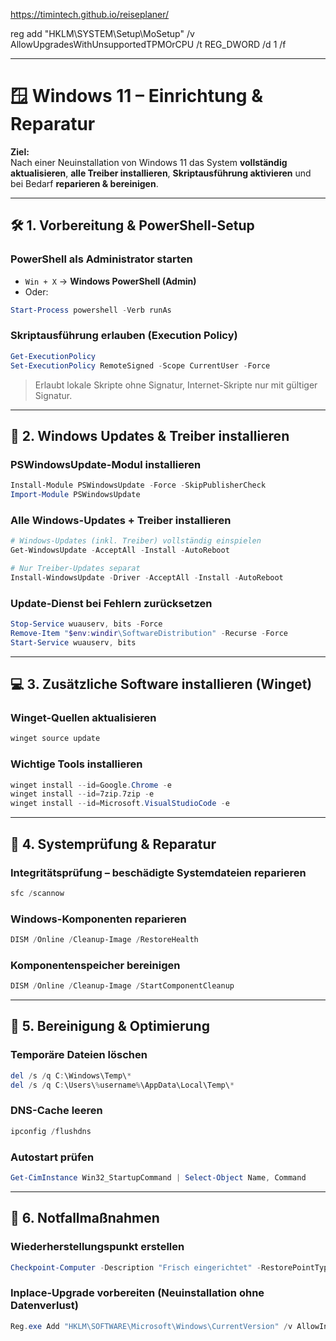 https://timintech.github.io/reiseplaner/



reg add "HKLM\SYSTEM\Setup\MoSetup" /v AllowUpgradesWithUnsupportedTPMOrCPU /t REG_DWORD /d 1 /f


---

# 🪟 Windows 11 – Einrichtung & Reparatur

**Ziel:**  
Nach einer Neuinstallation von Windows 11 das System **vollständig aktualisieren**, **alle Treiber installieren**, **Skriptausführung aktivieren** und bei Bedarf **reparieren & bereinigen**.

---

## 🛠️ 1. Vorbereitung & PowerShell-Setup

### PowerShell als Administrator starten
- `Win + X` → **Windows PowerShell (Admin)**
- Oder:
```powershell
Start-Process powershell -Verb runAs
````

### Skriptausführung erlauben (Execution Policy)

```powershell
Get-ExecutionPolicy
Set-ExecutionPolicy RemoteSigned -Scope CurrentUser -Force
```

> Erlaubt lokale Skripte ohne Signatur, Internet-Skripte nur mit gültiger Signatur.

---

## 🔄 2. Windows Updates & Treiber installieren

### PSWindowsUpdate-Modul installieren

```powershell
Install-Module PSWindowsUpdate -Force -SkipPublisherCheck
Import-Module PSWindowsUpdate
```

### Alle Windows-Updates + Treiber installieren

```powershell
# Windows-Updates (inkl. Treiber) vollständig einspielen
Get-WindowsUpdate -AcceptAll -Install -AutoReboot

# Nur Treiber-Updates separat
Install-WindowsUpdate -Driver -AcceptAll -Install -AutoReboot
```

### Update-Dienst bei Fehlern zurücksetzen

```powershell
Stop-Service wuauserv, bits -Force
Remove-Item "$env:windir\SoftwareDistribution" -Recurse -Force
Start-Service wuauserv, bits
```

---

## 💻 3. Zusätzliche Software installieren (Winget)

### Winget-Quellen aktualisieren

```powershell
winget source update
```

### Wichtige Tools installieren

```powershell
winget install --id=Google.Chrome -e
winget install --id=7zip.7zip -e
winget install --id=Microsoft.VisualStudioCode -e
```

---

## 🧰 4. Systemprüfung & Reparatur

### Integritätsprüfung – beschädigte Systemdateien reparieren

```powershell
sfc /scannow
```

### Windows-Komponenten reparieren

```powershell
DISM /Online /Cleanup-Image /RestoreHealth
```

### Komponentenspeicher bereinigen

```powershell
DISM /Online /Cleanup-Image /StartComponentCleanup
```

---

## 🧹 5. Bereinigung & Optimierung

### Temporäre Dateien löschen

```powershell
del /s /q C:\Windows\Temp\*
del /s /q C:\Users\%username%\AppData\Local\Temp\*
```

### DNS-Cache leeren

```powershell
ipconfig /flushdns
```

### Autostart prüfen

```powershell
Get-CimInstance Win32_StartupCommand | Select-Object Name, Command
```

---

## 🚨 6. Notfallmaßnahmen

### Wiederherstellungspunkt erstellen

```powershell
Checkpoint-Computer -Description "Frisch eingerichtet" -RestorePointType MODIFY_SETTINGS
```

### Inplace-Upgrade vorbereiten (Neuinstallation ohne Datenverlust)

```powershell
Reg.exe Add "HKLM\SOFTWARE\Microsoft\Windows\CurrentVersion" /v AllowInplaceUpgrade /t REG_DWORD /f /d 1
```
